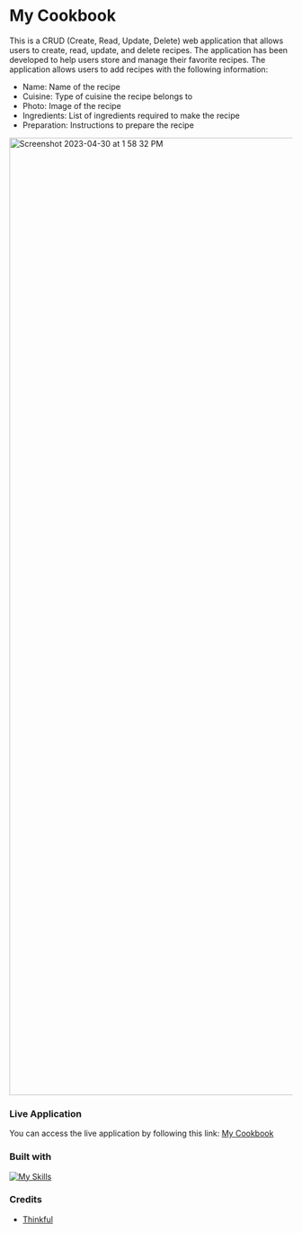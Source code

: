 # My Cookbook
This is a CRUD (Create, Read, Update, Delete) web application that allows users to create, read, update, and delete recipes. The application has been developed to help users store and manage their favorite recipes. The application allows users to add recipes with the following information:

* Name: Name of the recipe
* Cuisine: Type of cuisine the recipe belongs to
* Photo: Image of the recipe
* Ingredients: List of ingredients required to make the recipe
* Preparation: Instructions to prepare the recipe

<img width="1701" alt="Screenshot 2023-04-30 at 1 58 32 PM" src="https://user-images.githubusercontent.com/112902224/235368830-1110b3f1-2254-47ab-aac5-4f80c8263093.png">

### Live Application
You can access the live application by following this link: [My Cookbook](https://my-cookbook-0f9y.onrender.com/)

### Built with
[![My Skills](https://skillicons.dev/icons?i=react,js,html,css)](https://skillicons.dev)

### Credits
* [Thinkful](https://thinkful.com/) 
